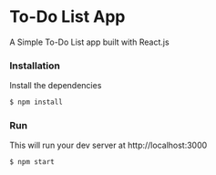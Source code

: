 # To-Do List App
A Simple To-Do List app built with React.js

### Installation

Install the dependencies

```sh
$ npm install
```

### Run

This will run your dev server at http://localhost:3000

```sh
$ npm start
```
